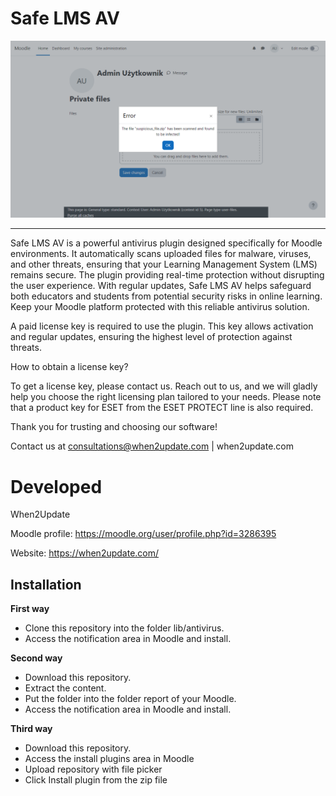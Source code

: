 # Safe LMS AV

![screenshot](pix/safelmsav.png "Safe LMS AV")

---------

Safe LMS AV is a powerful antivirus plugin designed specifically for Moodle environments. It automatically scans uploaded files for malware, viruses, and other threats, ensuring that your Learning Management System (LMS) remains secure. The plugin providing real-time protection without disrupting the user experience. With regular updates, Safe LMS AV helps safeguard both educators and students from potential security risks in online learning. Keep your Moodle platform protected with this reliable antivirus solution.



A paid license key is required to use the plugin. This key allows activation and regular updates, ensuring the highest level of protection against threats.



How to obtain a license key?



To get a license key, please contact us. Reach out to us, and we will gladly help you choose the right licensing plan tailored to your needs. Please note that a product key for ESET from the ESET PROTECT line is also required.

 

Thank you for trusting and choosing our software!

 

Contact us at consultations@when2update.com | when2update.com


Developed
===========================
When2Update

Moodle profile: https://moodle.org/user/profile.php?id=3286395

Website: https://when2update.com/

Installation
------------

**First way**

- Clone this repository into the folder lib/antivirus.
- Access the notification area in Moodle and install.

**Second way**

- Download this repository.
- Extract the content.
- Put the folder into the folder report of your Moodle.
- Access the notification area in Moodle and install.

**Third way**

- Download this repository.
- Access the install plugins area in Moodle
- Upload repository with file picker
- Click Install plugin from the zip file

